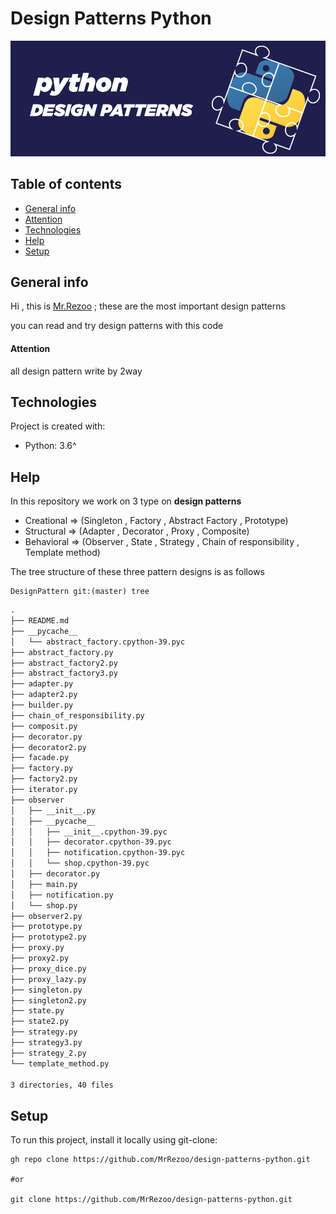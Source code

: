 # Design Patterns Python
![alt Design Patterns Python](assets/img/design-patterns-python.png "Design Patterns Python")
## Table of contents

* [General info](#General-info)
* [Attention](#Attention)
* [Technologies](#Technologies)
* [Help](#Help)
* [Setup](#Setup)

## General info

Hi , this is [Mr.Rezoo](https://www.rezoo.ir) ; these are the most important
design patterns

you can read and try design patterns with this code

#### Attention

all design pattern write by 2way

## Technologies

Project is created with:

* Python: 3.6^

## Help

In this repository we work on 3 type on **design patterns**

* Creational => (Singleton , Factory , Abstract Factory , Prototype)
* Structural => (Adapter , Decorator , Proxy , Composite)
* Behavioral => (Observer , State , Strategy , Chain of responsibility , Template method)

The tree structure of these three pattern designs is as follows

```shell
DesignPattern git:(master) tree
```
```markdown
.
├── README.md
├── __pycache__
│   └── abstract_factory.cpython-39.pyc
├── abstract_factory.py
├── abstract_factory2.py
├── abstract_factory3.py
├── adapter.py
├── adapter2.py
├── builder.py
├── chain_of_responsibility.py
├── composit.py
├── decorator.py
├── decorator2.py
├── facade.py
├── factory.py
├── factory2.py
├── iterator.py
├── observer
│   ├── __init__.py
│   ├── __pycache__
│   │   ├── __init__.cpython-39.pyc
│   │   ├── decorator.cpython-39.pyc
│   │   ├── notification.cpython-39.pyc
│   │   └── shop.cpython-39.pyc
│   ├── decorator.py
│   ├── main.py
│   ├── notification.py
│   └── shop.py
├── observer2.py
├── prototype.py
├── prototype2.py
├── proxy.py
├── proxy2.py
├── proxy_dice.py
├── proxy_lazy.py
├── singleton.py
├── singleton2.py
├── state.py
├── state2.py
├── strategy.py
├── strategy3.py
├── strategy_2.py
└── template_method.py

3 directories, 40 files
```

## Setup

To run this project, install it locally using git-clone:

```shell
gh repo clone https://github.com/MrRezoo/design-patterns-python.git

#or
 
git clone https://github.com/MrRezoo/design-patterns-python.git
```
